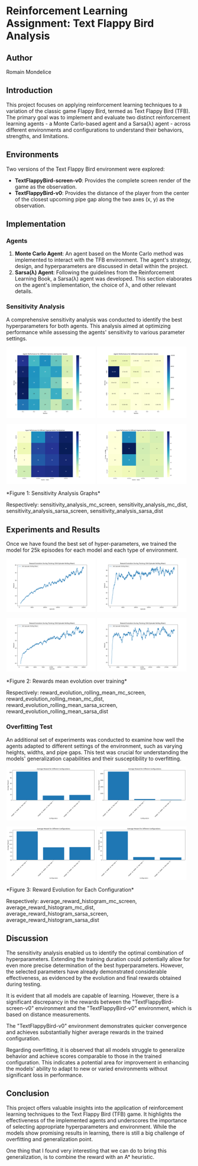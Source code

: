 # Reinforcement Learning Assignment: Text Flappy Bird Analysis

## Author
Romain Mondelice

## Introduction
This project focuses on applying reinforcement learning techniques to a variation of the classic game Flappy Bird, termed as Text Flappy Bird (TFB). The primary goal was to implement and evaluate two distinct reinforcement learning agents - a Monte Carlo-based agent and a Sarsa(λ) agent - across different environments and configurations to understand their behaviors, strengths, and limitations.

## Environments
Two versions of the Text Flappy Bird environment were explored:
- **TextFlappyBird-screen-v0**: Provides the complete screen render of the game as the observation.
- **TextFlappyBird-v0**: Provides the distance of the player from the center of the closest upcoming pipe gap along the two axes (x, y) as the observation.

## Implementation
### Agents
1. **Monte Carlo Agent**: An agent based on the Monte Carlo method was implemented to interact with the TFB environment. The agent's strategy, design, and hyperparameters are discussed in detail within the project.
2. **Sarsa(λ) Agent**: Following the guidelines from the Reinforcement Learning Book, a Sarsa(λ) agent was developed. This section elaborates on the agent's implementation, the choice of λ, and other relevant details.

### Sensitivity Analysis
A comprehensive sensitivity analysis was conducted to identify the best hyperparameters for both agents. This analysis aimed at optimizing performance while assessing the agents' sensitivity to various parameter settings.

<p float="left">
  <img src="./reports/figures/sensitivity_analysis_mc_screen.png" width="48%" />
  <img src="./reports/figures/sensitivity_analysis_mc_dist.png" width="48%" />
</p>
<p float="left">
  <img src="./reports/figures/sensitivity_analysis_sarsa_screen.png" width="48%" />
  <img src="./reports/figures/sensitivity_analysis_sarsa_dist.png" width="48%" />
</p>
*Figure 1: Sensitivity Analysis Graphs*

Respectively: sensitivity_analysis_mc_screen, sensitivity_analysis_mc_dist, sensitivity_analysis_sarsa_screen, sensitivity_analysis_sarsa_dist

## Experiments and Results
Once we have found the best set of hyper-parameters, we trained the model for 25k episodes for each model and each type of environment.

<p float="left">
  <img src="./reports/figures/reward_evolution_rolling_mean_mc_screen.png" width="48%" />
  <img src="./reports/figures/reward_evolution_rolling_mean_mc_dist.png" width="48%" />
</p>
<p float="left">
  <img src="./reports/figures/reward_evolution_rolling_mean_sarsa_screen.png" width="48%" />
  <img src="./reports/figures/reward_evolution_rolling_mean_sarsa_dist.png" width="48%" />
</p>
*Figure 2: Rewards mean evolution over training*

Respectively: reward_evolution_rolling_mean_mc_screen, reward_evolution_rolling_mean_mc_dist, reward_evolution_rolling_mean_sarsa_screen, reward_evolution_rolling_mean_sarsa_dist

### Overfitting Test
An additional set of experiments was conducted to examine how well the agents adapted to different settings of the environment, such as varying heights, widths, and pipe gaps. This test was crucial for understanding the models' generalization capabilities and their susceptibility to overfitting.

<p float="left">
  <img src="./reports/figures/average_reward_histogram_mc_screen.png" width="48%" />
  <img src="./reports/figures/average_reward_histogram_mc_dist.png" width="48%" />
</p>
<p float="left">
  <img src="./reports/figures/average_reward_histogram_sarsa_screen.png" width="48%" />
  <img src="./reports/figures/average_reward_histogram_sarsa_dist.png" width="48%" />
</p>
*Figure 3: Reward Evolution for Each Configuration*

Respectively: average_reward_histogram_mc_screen, average_reward_histogram_mc_dist, average_reward_histogram_sarsa_screen, average_reward_histogram_sarsa_dist

## Discussion
The sensitivity analysis enabled us to identify the optimal combination of hyperparameters. Extending the training duration could potentially allow for even more precise determination of the best hyperparameters. However, the selected parameters have already demonstrated considerable effectiveness, as evidenced by the evolution and final rewards obtained during testing.


It is evident that all models are capable of learning. However, there is a significant discrepancy in the rewards between the "TextFlappyBird-screen-v0" environment and the "TextFlappyBird-v0" environment, which is based on distance measurements.


The "TextFlappyBird-v0" environment demonstrates quicker convergence and achieves substantially higher average rewards in the trained configuration.


Regarding overfitting, it is observed that all models struggle to generalize behavior and achieve scores comparable to those in the trained configuration. This indicates a potential area for improvement in enhancing the models' ability to adapt to new or varied environments without significant loss in performance.

## Conclusion
This project offers valuable insights into the application of reinforcement learning techniques to the Text Flappy Bird (TFB) game. It highlights the effectiveness of the implemented agents and underscores the importance of selecting appropriate hyperparameters and environment. While the models show promising results in learning, there is still a big challenge of overfitting and generalization point.

One thing that I found very interesting that we can do to bring this generalization, is to combine the reward with an A* heuristic.